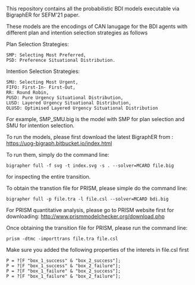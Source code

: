This repository contains all the probabilistic BDI models executable via BigraphER for SEFM'21 paper.

These models are the encodings of CAN lanugage for the BDI agents with different plan and intention selection strategies as follows

Plan Selection Strategies: 

	SMP: Selecting Most Preferred, 
	PSD: Preference Situational Distribution.

Intention Selection Strategies: 

	SMU: Selecting Most Urgent, 
	FIFO: First-In- First-Out, 
	RR: Round Robin, 
	PUSD: Pure Urgency Situational Distribution, 
	LUSD: Layered Urgency Situational Distribution, 
	OLUSD: Optimised Layered Urgency Situational Distribution

For example, SMP_SMU.big is the model with SMP for plan selection and SMU for intention selection.

To run the models, please first download the latest BigraphER from : https://uog-bigraph.bitbucket.io/index.html

To run them, simply do the command line: 

	bigrapher full -f svg -t index.svg -s . --solver=MCARD file.big 

for inspecting the entire transition.
	
To obtain the transtion file for PRISM, please simple do the command line: 

	bigrapher full -p file.tra -l file.csl --solver=MCARD bdi.big
	
For PRISM quantitative analysis, please go to PRISM website first for downloading: http://www.prismmodelchecker.org/download.php
	
Once obtaining the transition file for PRISM, please run the command line: 

	prism -dtmc -importtrans file.tra file.csl
	
Make sure you added the following properties of the interets in file.csl first 

	P = ?[F "box_1_success" & "box_2_success"];
	P = ?[F "box_1_success" & "box_2_failure"];
	P = ?[F "box_1_failure" & "box_2_success"];
	P = ?[F "box_1_failure" & "box_2_failure"];
